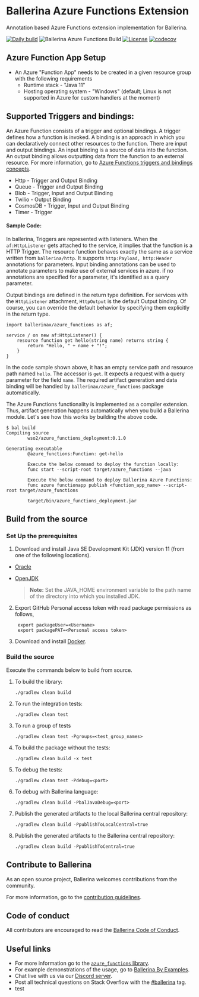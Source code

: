 # Ballerina Azure Functions Extension

Annotation based Azure Functions extension implementation for Ballerina. 

[![Daily build](https://github.com/ballerina-platform/module-ballerinax-azure.functions/workflows/Daily%20build/badge.svg)](https://github.com/ballerina-platform/module-ballerinax-azure.functions/actions?query=workflow%3A%22Daily+build%22)
![Ballerina Azure Functions Build](https://github.com/ballerina-platform/module-ballerinax-azure.functions/workflows/Ballerina%20Azure%20Functions%20Build/badge.svg)
[![License](https://img.shields.io/badge/License-Apache%202.0-blue.svg)](https://opensource.org/licenses/Apache-2.0)
[![codecov](https://codecov.io/gh/ballerina-platform/module-ballerinax-azure.functions/branch/master/graph/badge.svg)](https://codecov.io/gh/ballerina-platform/module-ballerinax-azure.functions)

## Azure Function App Setup

* An Azure "Function App" needs to be created in a given resource group with the following requirements
   - Runtime stack - "Java 11"
   - Hosting operating system - "Windows" (default; Linux is not supported in Azure for custom handlers at the moment)

## Supported Triggers and bindings:

An Azure Function consists of a trigger and optional bindings. A trigger defines how a function is invoked. A binding is
an approach in which you can declaratively connect other resources to the function. There are input and output bindings.
An input binding is a source of data into the function. An output binding allows outputting data from the function to an
external resource. For more information, go
to <a href="https://docs.microsoft.com/en-us/azure/azure-functions/functions-triggers-bindings" target="_blank">Azure
Functions triggers and bindings concepts</a>.

- Http - Trigger and Output Binding
- Queue - Trigger and Output Binding
- Blob - Trigger, Input and Output Binding
- Twilio - Output Binding
- CosmosDB - Trigger, Input and Output Binding
- Timer - Trigger

#### Sample Code:

In ballerina, Triggers are represented with listeners. When the `af:HttpListener` gets attached to the service, it
implies that the function is a HTTP Trigger. The resource function behaves exactly the same as a service written
from `ballerina/http`. It supports `http:Payload, http:Header` annotations for parameters. Input binding annotations can
be used to annotate parameters to make use of external services in azure. if no annotations are specified for a
parameter, it's identified as a query parameter.

Output bindings are defined in the return type definition. For services with the `HttpListener` attachment, `HttpOutput`
is the default Output binding. Of course, you can override the default behavior by specifying them explicitly in the
return type.

```ballerina
import ballerinax/azure_functions as af;

service / on new af:HttpListener() {
    resource function get hello(string name) returns string {
        return "Hello, " + name + "!";
    }
}
```

In the code sample shown above, it has an empty service path and resource path named `hello`. The accessor is `get`. It
expects a request with a query parameter for the field `name`. The required artifact generation and data binding will be
handled by `ballerinax/azure_functions` package automatically.

The Azure Functions functionality is implemented as a compiler extension. Thus, artifact generation happens automatically when you build a Ballerina module. Let's see how this works by building the above code.

```
$ bal build
Compiling source
        wso2/azure_functions_deployment:0.1.0

Generating executable
        @azure_functions:Function: get-hello

        Execute the below command to deploy the function locally:
        func start --script-root target/azure_functions --java

        Execute the below command to deploy Ballerina Azure Functions:
        func azure functionapp publish <function_app_name> --script-root target/azure_functions 

        target/bin/azure_functions_deployment.jar
```
## Build from the source

### Set Up the prerequisites

1. Download and install Java SE Development Kit (JDK) version 11 (from one of the following locations).

  * [Oracle](https://www.oracle.com/java/technologies/javase-jdk11-downloads.html)

  * [OpenJDK](https://adoptium.net/)

    > **Note:** Set the JAVA_HOME environment variable to the path name of the directory into which you installed JDK.

2. Export GitHub Personal access token with read package permissions as follows,

        export packageUser=<Username>
        export packagePAT=<Personal access token>

3. Download and install [Docker](https://www.docker.com/).

### Build the source

Execute the commands below to build from source.

1. To build the library:
    ```
    ./gradlew clean build
    ```

2. To run the integration tests:
    ```
    ./gradlew clean test
    ```

3. To run a group of tests
    ```
    ./gradlew clean test -Pgroups=<test_group_names>
    ```

4. To build the package without the tests:
    ```
    ./gradlew clean build -x test
    ```

5. To debug the tests:
    ```
    ./gradlew clean test -Pdebug=<port>
    ```

6. To debug with Ballerina language:
    ```
    ./gradlew clean build -PbalJavaDebug=<port>
    ```

7. Publish the generated artifacts to the local Ballerina central repository:
    ```
    ./gradlew clean build -PpublishToLocalCentral=true
    ```

8. Publish the generated artifacts to the Ballerina central repository:
    ```
    ./gradlew clean build -PpublishToCentral=true
    ```

## Contribute to Ballerina

As an open source project, Ballerina welcomes contributions from the community.

For more information, go to the [contribution guidelines](https://github.com/ballerina-platform/ballerina-lang/blob/master/CONTRIBUTING.md).

## Code of conduct

All contributors are encouraged to read the [Ballerina Code of Conduct](https://ballerina.io/code-of-conduct).

## Useful links

* For more information go to the [`azure_functions` library](https://lib.ballerina.io/ballerinax/azure_functions/latest).
* For example demonstrations of the usage, go to [Ballerina By Examples](https://ballerina.io/learn/by-example/).
* Chat live with us via our [Discord server](https://discord.gg/ballerinalang).
* Post all technical questions on Stack Overflow with the [#ballerina](https://stackoverflow.com/questions/tagged/ballerina) tag.
* test